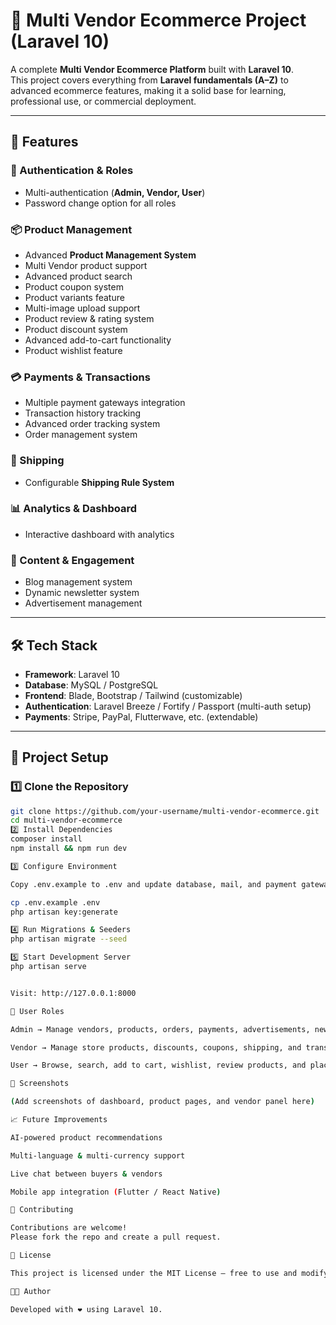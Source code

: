 # 🛒 Multi Vendor Ecommerce Project (Laravel 10)

A complete **Multi Vendor Ecommerce Platform** built with **Laravel 10**.  
This project covers everything from **Laravel fundamentals (A–Z)** to advanced ecommerce features, making it a solid base for learning, professional use, or commercial deployment.  

---

## 🚀 Features

### 🔑 Authentication & Roles
- Multi-authentication (**Admin, Vendor, User**)
- Password change option for all roles

### 📦 Product Management
- Advanced **Product Management System**
- Multi Vendor product support
- Advanced product search
- Product coupon system
- Product variants feature
- Multi-image upload support
- Product review & rating system
- Product discount system
- Advanced add-to-cart functionality
- Product wishlist feature

### 💳 Payments & Transactions
- Multiple payment gateways integration
- Transaction history tracking
- Advanced order tracking system
- Order management system

### 🚚 Shipping
- Configurable **Shipping Rule System**

### 📊 Analytics & Dashboard
- Interactive dashboard with analytics

### 📰 Content & Engagement
- Blog management system
- Dynamic newsletter system
- Advertisement management

---

## 🛠️ Tech Stack
- **Framework**: Laravel 10
- **Database**: MySQL / PostgreSQL
- **Frontend**: Blade, Bootstrap / Tailwind (customizable)
- **Authentication**: Laravel Breeze / Fortify / Passport (multi-auth setup)
- **Payments**: Stripe, PayPal, Flutterwave, etc. (extendable)

---

## 📂 Project Setup

### 1️⃣ Clone the Repository
```bash
git clone https://github.com/your-username/multi-vendor-ecommerce.git
cd multi-vendor-ecommerce
2️⃣ Install Dependencies
composer install
npm install && npm run dev

3️⃣ Configure Environment

Copy .env.example to .env and update database, mail, and payment gateway credentials.

cp .env.example .env
php artisan key:generate

4️⃣ Run Migrations & Seeders
php artisan migrate --seed

5️⃣ Start Development Server
php artisan serve


Visit: http://127.0.0.1:8000

👥 User Roles

Admin → Manage vendors, products, orders, payments, advertisements, newsletters, etc.

Vendor → Manage store products, discounts, coupons, shipping, and transactions.

User → Browse, search, add to cart, wishlist, review products, and place orders.

📸 Screenshots

(Add screenshots of dashboard, product pages, and vendor panel here)

📈 Future Improvements

AI-powered product recommendations

Multi-language & multi-currency support

Live chat between buyers & vendors

Mobile app integration (Flutter / React Native)

🤝 Contributing

Contributions are welcome!
Please fork the repo and create a pull request.

📜 License

This project is licensed under the MIT License – free to use and modify.

👨‍💻 Author

Developed with ❤️ using Laravel 10.